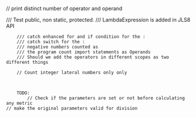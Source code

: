 // print distinct number of operator and operand 


/// Test public, non static, protected.
/// LambdaExpression is added in JLS8 API

		/// catch enhanced for and if condition for the : 
		/// catch switch for the :
		/// negative numbers counted as 
		/// the program count import statements as Operands
		/// Should we add the operators in different scopes as two different things
		
		// Count integer lateral numbers only only
		
		
		
		TODO:
			// Check if the parameters are set or not before calculating any metric
	// make the original parameters valid for division